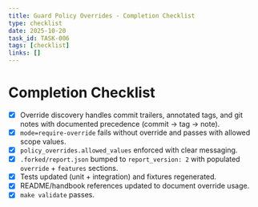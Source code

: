 ```yaml
---
title: Guard Policy Overrides - Completion Checklist
type: checklist
date: 2025-10-20
task_id: TASK-006
tags: [checklist]
links: []
---
```


# Completion Checklist

- [x] Override discovery handles commit trailers, annotated tags, and git notes with documented precedence (commit → tag → note).
- [x] `mode=require-override` fails without override and passes with allowed scope values.
- [x] `policy_overrides.allowed_values` enforced with clear messaging.
- [x] `.forked/report.json` bumped to `report_version: 2` with populated `override` + `features` sections.
- [x] Tests updated (unit + integration) and fixtures regenerated.
- [x] README/handbook references updated to document override usage.
- [x] `make validate` passes.
